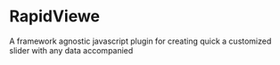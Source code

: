 # RapidViewe
A framework agnostic javascript plugin for creating quick a customized slider with any data accompanied
